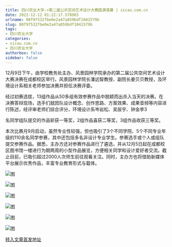 ```yaml
---
title: 四川农业大学->第二届公共空间艺术设计大赛圆满落幕 | sicau.com.cn
date: 2022-12-12 01:22:17.578965
urlname: 08f97532fbe0e2a47a859bdf1041579b
slug: 08f97532fbe0e2a47a859bdf1041579b
tags: 
- 四川农业大学
categories:
- sicau.com.cn
- 四川农业大学
authorbox: false
sidebar: false
---
```

12月9日下午，由学校教务处主办、风景园林学院承办的第二届公共空间艺术设计大赛决赛在成都校区举行。风景园林学院长潘远智教授、副院长姜贝贝教授，及环境设计系相关老师参加决赛并担任决赛评委。

经过初赛选拔，13组作品从50多组有效参赛作品中脱颖而出杀入当天的决赛。在决赛答辩现场，选手们就团队设计概念、创作思路、方案效果、成果音频等内容进行陈述，经评审老师们综合评分，环境设计系岑岩松、吴辰宇、钟金李3
<!--more-->
名同学组队提交的作品斩获一等奖，2组作品喜获二等奖，3组作品收获三等奖。

本次比赛月9月启动，虽然专业性较强，但也吸引了3个不同学院、5个不同专业年级的110余名同学参赛，其中还包括多名非设计专业学生。参赛选手或个人或组队提交参赛作品。据悉，主办方还对参赛作品进行了遴选，并从12月5日起在成都校区图书馆一楼进行为期两周的小型作品展览，方便相关同学和设计爱好者交流。截止目前，已吸引超过2000人次师生前往观看关注。同时，主办方也将借助新媒体平台展示优秀作品，丰富专业教育形式与载体。

![图](https://news.sicau.edu.cn/__local/A/94/D2/FCC4D4CEFFFC7C86B5F3F1FE8FD_D9C457FF_8F6DD.png)

![图](https://news.sicau.edu.cn/__local/1/A9/D5/255292B06556BB21680E0EC6CBD_6E4003B9_AC461.png)

![图](https://news.sicau.edu.cn/__local/B/58/09/16CF08DC836268374362E2CD0BD_41BF4EF8_10F596.png)

![图](https://news.sicau.edu.cn/__local/A/4D/59/EE0C2E731F71ACB4C1304C1A735_0B7A089E_10E40D.png)

![图](https://news.sicau.edu.cn/__local/3/93/0D/D63520A8778ECC937ADA20F11EC_04C87FFC_11C6E1.png)

![图](https://news.sicau.edu.cn/__local/C/26/3E/048EB549923C13D1B179B87000A_587F2C7A_12504F.png)

[转入文章首发地址](https://news.sicau.edu.cn/info/1078/70536.htm)